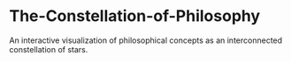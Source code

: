 # The-Constellation-of-Philosophy
An interactive visualization of philosophical concepts as an interconnected constellation of stars.
